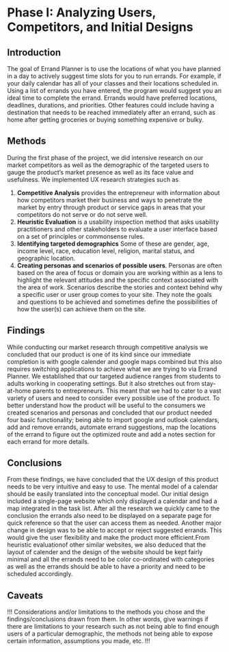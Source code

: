 # Phase I: Analyzing Users, Competitors, and Initial Designs

## Introduction

The goal of Errand Planner is to use the locations of what you have planned in a day to actively suggest time slots for you to run errands. For example, if your daily calendar has all of your classes and their locations scheduled in. Using a list of errands you have entered, the program would suggest you an ideal time  to complete the errand. Errands would have preferred locations, deadlines, durations, and priorities. Other features could include having a destination that needs to be reached immediately after an errand, such as home after getting groceries or buying something expensive or bulky.

## Methods

During the first phase of the project, we did intensive research on our market competitors as well as the demographic of the targeted users to gauge the product’s market presence as well as its face value and usefulness. We implemented UX research strategies such as
1) **Competitive Analysis** provides the entrepreneur with information about how competitors market their business and ways to penetrate the market by entry through product or service gaps in areas that your competitors do not serve or do not serve well.
2) **Heuristic Evaluation** is a usability inspection method that asks usability practitioners and other stakeholders to evaluate a user interface based on a set of principles or commonsense rules.
3) **Identifying targeted demographics** Some of these are gender, age, income level, race, education level, religion, marital status, and geographic location.
4) **Creating personas and scenarios of possible users**. Personas are often based on the area of focus or domain you are working within as a lens to highlight the relevant attitudes and the specific context associated with the area of work. Scenarios describe the stories and context behind why a specific user or user group comes to your site.  They note the goals and questions to be achieved and sometimes define the possibilities of how the user(s) can achieve them on the site.


## Findings

While conducting our market research through competitive analysis we concluded that our product is one of its kind since our immediate completion is with google calender and google maps combined but this also requires switching applications to achieve what we are trying to via Errand Planner. We established that our targeted audience ranges from students to adults working in cooperating settings. But it also stretches out from stay-at-home parents to entrepreneurs. This meant that we had to cater to a vast variety of users and need to consider every possible use of the product. To better understand how the product will be useful to the consumers we created scenarios and personas and concluded that our product needed four basic functionality; being able to import google and outlook calendars, add and remove errands, automate errand suggestions, map the locations of the errand to figure out the optimized route and add a notes section for each errand for more details.  


## Conclusions

From these findings, we have concluded that the UX design of this product needs to be very intuitive and easy to use. The mental model of a calendar should be easily translated into the conceptual model. Our initial design included a single-page website which only displayed a calendar and had a map integrated in the task list. After all the research we quickly came to the conclusion the errands also need to be displayed on a separate page for quick reference so that the user can access them as needed. Another major change in design was to be able to accept or reject suggested errands. This would give the user flexibility and make the product more efficient.From heuristic evaluationof other similar websites,  we also deduced that the layout of calender and the design of the website should be kept fairly minimal and all the errands need to be color co-ordinated with categories as well as the errands should be able to have a priority and need to be scheduled accordingly.  


## Caveats

!!! Considerations and/or limitations to the methods you chose and the findings/conclusions drawn from them. In other words, give warnings if there are limitations to your research such as not being able to find enough users of a particular demographic, the methods not being able to expose certain information, assumptions you made, etc. !!!
